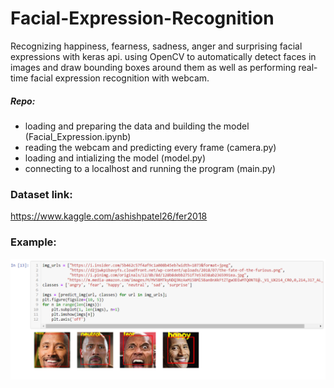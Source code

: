 # Facial-Expression-Recognition
Recognizing happiness, fearness, sadness, anger and surprising facial expressions with keras api.
using OpenCV to automatically detect faces in images and draw bounding boxes around them as well as
performing real-time facial expression recognition with webcam.

##### Repo:
- loading and preparing the data and building the model (Facial_Expression.ipynb) <br>
- reading the webcam and predicting every frame (camera.py) <br>
- loading and intializing the model (model.py) <br>
- connecting to a localhost and running the program (main.py) <br>

### Dataset link:
https://www.kaggle.com/ashishpatel26/fer2018

### Example:
<img src="images/ex1.png" width=700>
